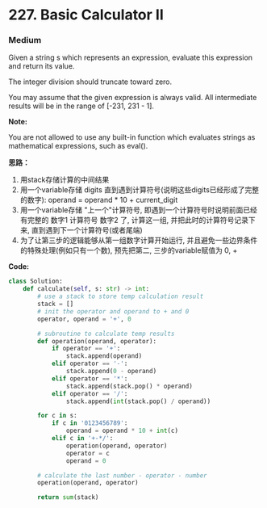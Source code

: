 # 227. Basic Calculator II
### Medium

Given a string s which represents an expression, evaluate this expression and return its value. 

The integer division should truncate toward zero.

You may assume that the given expression is always valid. All intermediate results will be in the range of [-231, 231 - 1].


**Note:**

You are not allowed to use any built-in function which evaluates strings as mathematical expressions, such as eval().

**思路：**
1. 用stack存储计算的中间结果
2. 用一个variable存储 digits 直到遇到计算符号(说明这些digits已经形成了完整的数字): operand = operand * 10 + current_digit
3. 用一个variable存储 "上一个"计算符号, 即遇到一个计算符号时说明前面已经有完整的 数字1 计算符号 数字2 了, 计算这一组, 并把此时的计算符号记录下来, 直到遇到下一个计算符号(或者尾端)
4. 为了让第三步的逻辑能够从第一组数字计算开始运行, 并且避免一些边界条件的特殊处理(例如只有一个数), 预先把第二, 三步的variable赋值为 0, +

**Code:**
```python
class Solution:
    def calculate(self, s: str) -> int:
        # use a stack to store temp calculation result
        stack = []
        # init the operator and operand to + and 0
        operator, operand = '+', 0

        # subroutine to calculate temp results
        def operation(operand, operator):
            if operator == '+':
                stack.append(operand)
            elif operator == '-':
                stack.append(0 - operand)
            elif operator == '*':
                stack.append(stack.pop() * operand)
            elif operator == '/':
                stack.append(int(stack.pop() / operand))

        for c in s:
            if c in '0123456789':
                operand = operand * 10 + int(c)
            elif c in '+-*/':
                operation(operand, operator)
                operator = c
                operand = 0

        # calculate the last number - operator - number
        operation(operand, operator)

        return sum(stack)
```

